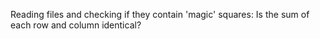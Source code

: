 Reading files and checking if they contain 'magic' squares: 
Is the sum of each row and column identical?
